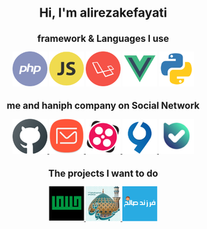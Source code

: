 <div align="center"><h1> Hi, I'm alirezakefayati </h1></div>

<h2 align="center">framework & Languages I use</h2>

<p align="center">
    <img src="php.png" alt="PHP" width="80px">
    <img src="js.png" alt="Java Script" width="80px">
    <img src="laravel.png" alt="Laravel" width="80px">
    <img src="vue.png" alt="Vue.js" width="80px">
    <img src="python.png" alt="VS Code" width="80px">
</p>

<h2 align="center">me and haniph company on Social Network</h2>

<p align="center">
    <a href="https://github.com/alirezakefayati" target="_blank">
        <img src="github.png" alt="GitHub" width="80px">
    </a>
    <a href="mailto:alirezakefayati@cmail.ir" target="_blank">
        <img src="email.png" alt="Email" width="80px">
    </a>
    <a href="https://aparat.com/nava_enghelab" target="_blank">
        <img src="aparat2.png" alt="Aparat" width="80px">
    </a>
    <a href="https://virgool.io/@haniph_ir" target="_blank">
        <img src="virgool2.png" alt="Virgool" width="80px">
    </a>
    <a href="https://ble.ir/haniph_ir" target="_blank">
        <img src="ble.png" alt="bale" width="80px">
    </a>
</p>
<h2 align="center">The projects I want to do</h2>

<p align="center">
    <a href="https://haniph.ir" target="_blank">
        <img src="haniph.jpg" alt="GitHub" width="80px">
    </a>
    <a href="https://mfaegh.ir" target="_blank">
        <img src="mfaegh_ir.png" alt="Email" width="80px">
    </a>
    <a href="https://farzandesaleh.ir" target="_blank">
        <img src="farzand.png" alt="Aparat" width="80px">
    </a>
</p>
